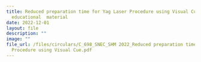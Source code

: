```yaml
---
title: Reduced preparation time for Yag Laser Procedure using Visual Cue as
  educational  material
date: 2022-12-01
layout: file
description: ""
image: ""
file_url: /files/circulars/C_698_SNEC_SHM 2022_Reduced preparation time for Yag Laser
  Procedure using Visual Cue.pdf
---
```


